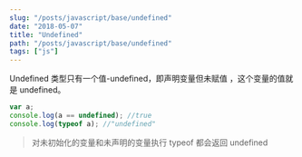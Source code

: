 ```yaml
---
slug: "/posts/javascript/base/undefined"
date: "2018-05-07"
title: "Undefined"
path: "/posts/javascript/base/undefined"
tags: ["js"]
---
```

Undefined 类型只有一个值-undefined，即声明变量但未赋值
，这个变量的值就是 undefined。

```javascript
var a;
console.log(a == undefined); //true
console.log(typeof a); //"undefined"
```

> 对未初始化的变量和未声明的变量执行 typeof 都会返回 undefined
